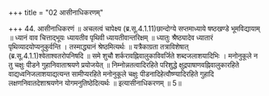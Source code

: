 +++
title = "02 आसीनाधिकरणम्"

+++
44. आसीनाधिकरणं ॥ अचलत्वं चापेक्ष्य (ब्र.सू.4.1.11)छान्दोग्ये सप्तमाध्याये षष्ठखण्डे भूमविद्यायाम् ॥ ध्यानं वाव चित्ताद्भूयः ध्यायतीव पृथिवी ध्यायतीवान्तरिक्षम् ॥ ध्यातुः श्रैष्ठ्यादेव ध्यातारं पृथिव्यादयोप्यनुकुर्वन्ति । तस्माद्ध्यानं श्रेष्ठमित्यर्थः ॥ यत्रैकाग्रता तत्राविशेषात् (ब्र.सू.4.1.1)श्वेताश्वतरोपनिषदि ॥ समे शुचौ शर्करावह्निवालुकाविवर्जिते शब्दजलाशयादिभिः । मनोनुकूले न तु चक्षुः पीडने गुहानिवाताश्रयणे प्रयोजयेत् ॥ निम्नोन्नतत्वादिरहिते परिशुद्धे क्षुद्रपाषाणवह्निवालुकारहिते वाद्यध्वनिजलाशयाद्यत्यन्त सामीप्यरहिते मनोनुकूले चक्षुः पीडनादिहेत्वौष्ण्यादिरहिते गुहादि लक्षणनिवातदेशाश्रयणेन योगमनुतिष्ठेदित्यर्थः ॥ इत्यासीनाधिकरणम् ॥ 5॥